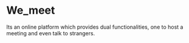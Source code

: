 # We_meet
Its an online platform which provides dual functionalities, one to host a meeting and even talk to strangers. 
